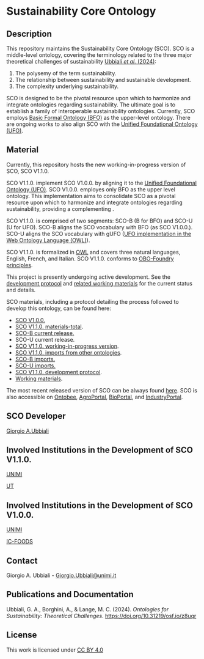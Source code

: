 # Sustainability Core Ontology

## Description

This repository maintains the Sustainability Core Ontology (SCO). SCO is a middle-level ontology, covering the terminology related to the three major theoretical challenges of sustainability [Ubbiali *et al.* (2024)](https://doi.org/10.31219/osf.io/z8uqr ):
1) The polysemy of the term sustainability.
2) The relationship between sustainability and sustainable development.
3) The complexity underlying sustainability.
   
SCO is designed to be the pivotal resource upon which to harmonize and integrate ontologies regarding sustainability. The ultimate goal is to establish a family of interoperable sustainability ontologies. Currently, SCO employs [Basic Formal Ontology (BFO)](https://github.com/BFO-ontology/BFO-2020) as the upper-level ontology. There are ongoing works to also align SCO with the [Unified Foundational Ontology (UFO)](https://ontouml.readthedocs.io/en/latest/intro/ufo.html).  


## Material

Currently, this repository hosts the new working-in-progress version of SCO, SCO V1.1.0. 

SCO V1.1.0. implement SCO V1.0.0. by aligning it to the [Unified Foundational Ontology (UFO)](https://ontouml.readthedocs.io/en/latest/intro/ufo.html). SCO V1.0.0. employes only BFO as the upper level ontology. This implementation aims to consolidate SCO as a pivotal resource upon which to harmonize and integrate ontologies regarding sustainability, providing a complementing .

SCO V1.1.0. is comprised of two segments: SCO-B (B for BFO) and SCO-U (U for UFO). SCO-B aligns the SCO vocabulary with BFO (as SCO V1.0.0.). SCO-U aligns the SCO vocabulary with gUFO ([UFO implementation in the Web Ontology Language (OWL)](https://nemo-ufes.github.io/gufo/)).

SCO V1.1.0. is formalized in [OWL](https://www.w3.org/TR/owl2-overview/) and covers three natural languages, English, French, and Italian. SCO V1.1.0. conforms to [OBO-Foundry principles](https://obofoundry.org/principles/fp-000-summary.html). 

This project is presently undergoing active development. See the [development protocol](https://github.com/gioUbbiali/Sustainability-Core-Ontology/tree/SCO-Alignment-to-UFO/SCO/working%20materials/sco%20development%20protocol) and [related working materials](https://github.com/gioUbbiali/Sustainability-Core-Ontology/tree/SCO-Alignment-to-UFO/SCO/working%20materials) for the current status and details.


SCO materials, including a protocol detailing the process followed to develop this ontology, can be found here:

- [SCO V1.0.0.](https://github.com/gioUbbiali/Sustainability-Core-Ontology/releases/tag/v1.0.0)
- [SCO V1.1.0. materials-total](https://github.com/gioUbbiali/Sustainability-Core-Ontology/tree/SCO-Alignment-to-UFO/SCO).
- [SCO-B current release.](https://github.com/gioUbbiali/Sustainability-Core-Ontology/tree/SCO-Alignment-to-UFO/SCO/src)
- SCO-U current release.
- [SCO V1.1.0. working-in-progress version](https://github.com/gioUbbiali/Sustainability-Core-Ontology/tree/SCO-Alignment-to-UFO/SCO/src/ontology).
- [SCO V1.1.0. imports from other ontologies](https://github.com/gioUbbiali/Sustainability-Core-Ontology/tree/SCO-Alignment-to-UFO/SCO/src/ontology/imports).
- [SCO-B imports.](https://github.com/gioUbbiali/Sustainability-Core-Ontology/tree/SCO-Alignment-to-UFO/SCO/src/ontology/imports/SCO-B%20imports)
- [SCO-U imports.](https://github.com/gioUbbiali/Sustainability-Core-Ontology/tree/SCO-Alignment-to-UFO/SCO/src/ontology/imports/SCO-U%20imports)
- [SCO V1.1.0. development protocol](https://github.com/gioUbbiali/Sustainability-Core-Ontology/tree/SCO-Alignment-to-UFO/SCO/working%20materials/sco%20development%20protocol).
- [Working materials](https://github.com/gioUbbiali/Sustainability-Core-Ontology/tree/SCO-Alignment-to-UFO/SCO/working%20materials).
  
The most recent released version of SCO can be always found [here](https://github.com/gioUbbiali/Sustainability-Core-Ontology).
SCO is also accessible on [Ontobee](https://ontobee.org/ontology/SCO), [AgroPortal](https://agroportal.lirmm.fr/ontologies/SCO), [BioPortal](https://bioportal.bioontology.org/ontologies/SCO_V1), and [IndustryPortal](https://industryportal.enit.fr/ontologies/SCO).


##  SCO Developer   

[Giorgio A.Ubbiali](https://orcid.org/0000-0001-7872-1770)


## Involved Institutions in the Development of SCO V1.1.0. 

[UNIMI](https://www.unimi.it/it)

[UT](https://www.utwente.nl/en/)


## Involved Institutions in the Development of SCO V1.0.0. 

[UNIMI](https://www.unimi.it/it)

[IC-FOODS](https://www.ic-foods.org/)


## Contact

Giorgio A. Ubbiali - Giorgio.Ubbiali@unimi.it


## Publications and Documentation

Ubbiali, G. A., Borghini, A., & Lange, M. C. (2024). *Ontologies for Sustainability: Theoretical Challenges*. https://doi.org/10.31219/osf.io/z8uqr 


## License
This work is licensed under [CC BY 4.0 ](https://creativecommons.org/licenses/by/4.0/)
